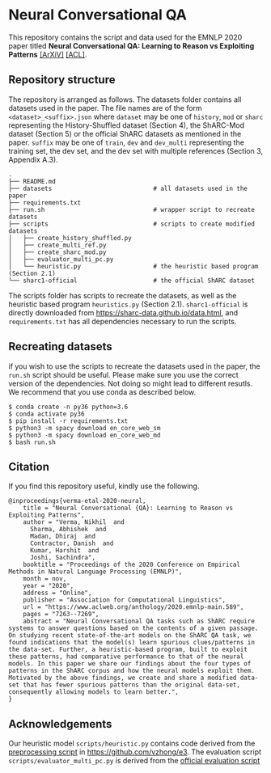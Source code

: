 # Neural Conversational QA
This repository contains the script and data used for the EMNLP 2020 paper titled **Neural Conversational QA: Learning to Reason vs Exploiting Patterns** [[ArXiV]](https://arxiv.org/abs/1909.03759) [[ACL]](https://www.aclweb.org/anthology/2020.emnlp-main.589/).


## Repository structure
The repository is arranged as follows. The datasets folder contains all datasets used in the paper. The file names are of the form `<dataset>_<suffix>.json` where `dataset` may be one of `history`, `mod` or `sharc` representing the History-Shuffled dataset (Section 4), the ShARC-Mod dataset (Section 5) or the official ShARC datasets as mentioned in the paper. `suffix` may be one of `train`, `dev` and `dev_multi` representing the training set, the dev set, and the dev set with multiple references (Section 3, Appendix A.3).

```
.
├── README.md
├── datasets                            # all datasets used in the paper
├── requirements.txt
├── run.sh                              # wrapper script to recreate datasets
├── scripts                             # scripts to create modified datasets
│   ├── create_history_shuffled.py
│   ├── create_multi_ref.py
│   ├── create_sharc_mod.py
│   ├── evaluator_multi_pc.py
│   └── heuristic.py                    # the heuristic based program (Section 2.1)
└── sharc1-official                     # the official ShARC dataset
```

The scripts folder has scripts to recreate the datasets, as well as the heuristic based program `heuristics.py` (Section 2.1). `sharc1-official` is directly downloaded from https://sharc-data.github.io/data.html, and `requirements.txt` has all dependencies necessary to run the scripts.


## Recreating datasets

if you wish to use the scripts to recreate the datasets used in the paper, the `run.sh` script should be useful. Please make sure you use the correct version of the dependencies. Not doing so might lead to different resutls. We recommend that you use conda as described below.

```
$ conda create -n py36 python=3.6
$ conda activate py36
$ pip install -r requirements.txt
$ python3 -m spacy download en_core_web_sm
$ python3 -m spacy download en_core_web_md
$ bash run.sh
```

## Citation

If you find this repository useful, kindly use the following.

```
@inproceedings{verma-etal-2020-neural,
    title = "Neural Conversational {QA}: Learning to Reason vs Exploiting Patterns",
    author = "Verma, Nikhil  and
      Sharma, Abhishek  and
      Madan, Dhiraj  and
      Contractor, Danish  and
      Kumar, Harshit  and
      Joshi, Sachindra",
    booktitle = "Proceedings of the 2020 Conference on Empirical Methods in Natural Language Processing (EMNLP)",
    month = nov,
    year = "2020",
    address = "Online",
    publisher = "Association for Computational Linguistics",
    url = "https://www.aclweb.org/anthology/2020.emnlp-main.589",
    pages = "7263--7269",
    abstract = "Neural Conversational QA tasks such as ShARC require systems to answer questions based on the contents of a given passage. On studying recent state-of-the-art models on the ShARC QA task, we found indications that the model(s) learn spurious clues/patterns in the data-set. Further, a heuristic-based program, built to exploit these patterns, had comparative performance to that of the neural models. In this paper we share our findings about the four types of patterns in the ShARC corpus and how the neural models exploit them. Motivated by the above findings, we create and share a modified data-set that has fewer spurious patterns than the original data-set, consequently allowing models to learn better.",
}
```

## Acknowledgements
Our heuristic model `scripts/heuristic.py` contains code derived from the [preprocessing script](https://github.com/vzhong/e3/blob/0c6b771b27463427db274802c4417355ddd90ed7/preprocess_sharc.py) in https://github.com/vzhong/e3. The evaluation script `scripts/evaluator_multi_pc.py` is derived from the [official evaluation script](https://worksheets.codalab.org/worksheets/0xcd87fe339fa2493aac9396a3a27bbae8/)
